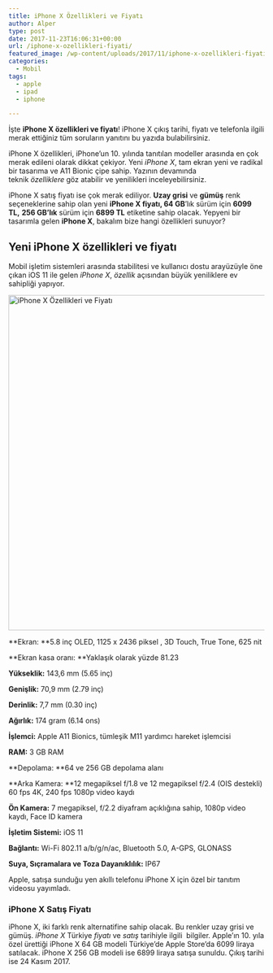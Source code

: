 ```yaml
---
title: iPhone X Özellikleri ve Fiyatı
author: Alper
type: post
date: 2017-11-23T16:06:31+00:00
url: /iphone-x-ozellikleri-fiyati/
featured_image: /wp-content/uploads/2017/11/iphone-x-ozellikleri-fiyati.jpg
categories:
  - Mobil
tags:
  - apple
  - ipad
  - iphone

---
```

İşte **iPhone X özellikleri ve fiyatı**! iPhone X çıkış tarihi, fiyatı ve telefonla ilgili merak ettiğiniz tüm soruların yanıtını bu yazıda bulabilirsiniz.

iPhone X özellikleri, iPhone&#8217;un 10. yılında tanıtılan modeller arasında en çok merak edileni olarak dikkat çekiyor. Yeni _iPhone X_, tam ekran yeni ve radikal bir tasarıma ve A11 Bionic çipe sahip. Yazının devamında teknik _özelliklere_ göz atabilir ve yenilikleri inceleyebilirsiniz.

iPhone X satış fiyatı ise çok merak ediliyor. **Uzay grisi** ve **gümüş** renk seçeneklerine sahip olan yeni **iPhone X fiyatı, 64 GB**’lık sürüm için **6099 TL,** **256 GB’lık** sürüm için **6899 TL** etiketine sahip olacak. Yepyeni bir tasarımla gelen **iPhone X**, bakalım bize hangi özellikleri sunuyor?

## Yeni iPhone X özellikleri ve fiyatı

Mobil işletim sistemleri arasında stabilitesi ve kullanıcı dostu arayüzüyle öne çıkan iOS 11 ile gelen _iPhone X_, _özellik_ açısından büyük yeniliklere ev sahipliği yapıyor.

[<img class="alignnone wp-image-18416 size-full" title="iPhone X Özellikleri ve Fiyatı" src="https://www.murekkep.org/wp-content/uploads/2017/11/iphone-x-ozellikleri-fiyati.jpeg" alt="iPhone X Özellikleri ve Fiyatı" width="1500" height="660" srcset="https://www.murekkep.org/wp-content/uploads/2017/11/iphone-x-ozellikleri-fiyati.jpeg 1500w, https://www.murekkep.org/wp-content/uploads/2017/11/iphone-x-ozellikleri-fiyati-300x132.jpeg 300w, https://www.murekkep.org/wp-content/uploads/2017/11/iphone-x-ozellikleri-fiyati-768x338.jpeg 768w, https://www.murekkep.org/wp-content/uploads/2017/11/iphone-x-ozellikleri-fiyati-1024x451.jpeg 1024w" sizes="(max-width: 1500px) 100vw, 1500px" />][1]

**Ekran: **5.8 inç OLED, 1125 x 2436 piksel , 3D Touch, True Tone, 625 nit

**Ekran kasa oranı: **Yaklaşık olarak yüzde 81.23

**Yükseklik:** 143,6 mm (5.65 inç)

**Genişlik:** 70,9 mm (2.79 inç)

**Derinlik:** 7,7 mm (0.30 inç)

**Ağırlık:** 174 gram (6.14 ons)

**İşlemci:** Apple A11 Bionics, tümleşik M11 yardımcı hareket işlemcisi

**RAM:** 3 GB RAM

**Depolama: **64 ve 256 GB depolama alanı

**Arka Kamera: **12 megapiksel f/1.8 ve 12 megapiksel f/2.4 (OIS destekli) 60 fps 4K, 240 fps 1080p video kaydı

**Ön Kamera:** 7 megapiksel, f/2.2 diyafram açıklığına sahip, 1080p video kaydı, Face ID kamera

**İşletim Sistemi:** iOS 11

**Bağlantı:** Wi-Fi 802.11 a/b/g/n/ac, Bluetooth 5.0, A-GPS, GLONASS

**Suya, Sıçramalara ve Toza Dayanıklılık:** IP67

Apple, satışa sunduğu yen akıllı telefonu iPhone X için özel bir tanıtım videosu yayımladı.



### iPhone X Satış Fiyatı

iPhone X, iki farklı renk alternatifine sahip olacak. Bu renkler uzay grisi ve gümüş. _iPhone X_ Türkiye _fiyatı_ ve _satış_ tarihiyle ilgili  bilgiler. Apple&#8217;ın 10. yıla özel ürettiği iPhone X 64 GB modeli Türkiye&#8217;de Apple Store&#8217;da 6099 liraya satılacak. iPhone X 256 GB modeli ise 6899 liraya satışa sunuldu. Çıkış tarihi ise 24 Kasım 2017.

 [1]: https://www.murekkep.org/wp-content/uploads/2017/11/iphone-x-ozellikleri-fiyati.jpeg